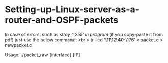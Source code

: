# Setting-up-Linux-server-as-a-router-and-OSPF-packets

In case of errors, such as *stray ‘\255’ in program*  (if you copy-paste it from pdf) just use the below command: <br \>
tr -cd '\11\12\40-\176' < packet.c > newpacket.c

Usage: ./packet_raw [interface] [IP]
